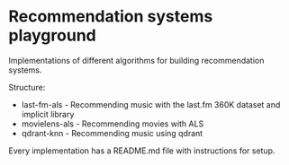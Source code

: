 # Recommendation systems playground

Implementations of different algorithms for building recommendation systems.

Structure:
- last-fm-als - Recommending music with the last.fm 360K dataset and implicit library
- movielens-als - Recommending movies with ALS
- qdrant-knn - Recommending music using qdrant

Every implementation has a README.md file with instructions for setup.